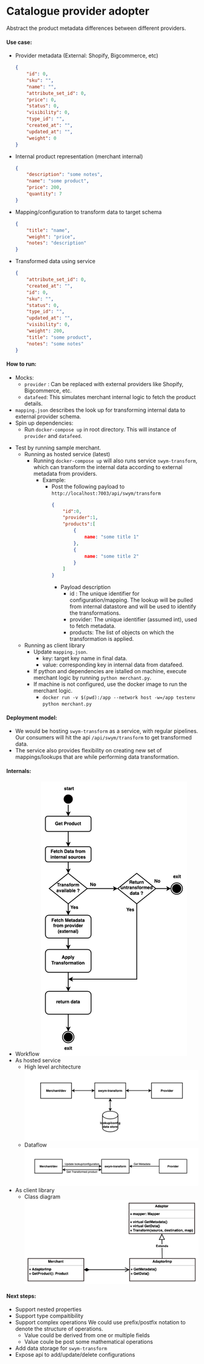 # Catalogue provider adopter

Abstract the product metadata differences between different providers. 

#### Use case:

- Provider metadata (External: Shopify, Bigcommerce, etc)
    ```json
  {
        "id": 0,
        "sku": "",
        "name": "",
        "attribute_set_id": 0,
        "price": 0,
        "status": 0,
        "visibility": 0,
        "type_id": "",
        "created_at": "",
        "updated_at": "",
        "weight": 0
  }
    ```
- Internal product representation (merchant internal)
    ```json
    {
        "description": "some notes",
        "name": "some product",
        "price": 200,
        "quantity": 7
    }
    ```
- Mapping/configuration to transform data to target schema
    ```json
    {
        "title": "name",
        "weight": "price",
        "notes": "description"
    }
    ```
- Transformed data using service
    ```json
    {
        "attribute_set_id": 0,
        "created_at": "",
        "id": 0,
        "sku": "",
        "status": 0,
        "type_id": "",
        "updated_at": "",
        "visibility": 0,
        "weight": 200,
        "title": "some product",
        "notes": "some notes"
    }
    ```

#### How to run:
- Mocks:
    + `provider` : Can be replaced with external providers like Shopify, Bigcommerce, etc.
    + `datafeed`: This simulates merchant internal logic to fetch the product details.
- `mapping.json` describes the look up for transforming internal data to external provider schema.
- Spin up dependencies:
    + Run `docker-compose up` in root directory. This will instance of `provider` and `datafeed`.
+ Test by running sample merchant.
    - Running as hosted service (latest)
        - Running `docker-compose up` will also runs service `swym-transform`, which can transform the internal data according to external metadata from providers.
            - Example:
                -  Post the following payload to `http://localhost:7003/api/swym/transform`
                    ```json
                    {
                        "id":0,
                        "provider":1,
                        "products":[
                            {
                                name: "some title 1"
                            },
                            {
                                name: "some title 2"
                            }
                        ]
                    }
                    ```
                    - Payload description
                        - id : The unique identifier for configuration/mapping. The lookup will be pulled from internal datastore and will be used to identify the transformations.
                        - provider: The unique identifier (assumed int), used to fetch metadata.
                        - products: The list of objects on which the transformation is applied.
    - Running as client library
        - Update `mapping.json`.
            - key: target key name in final data.
            - value: corresponding key in internal data from datafeed.
        - If python and dependencies are istalled on machine, execute merchant logic by running `python merchant.py`.
        - If machine is not configured, use the docker image to run the merchant logic.
            - `docker run -v $(pwd):/app --network host -w=/app testenv python merchant.py`

#### Deployment model:
- We would be hosting `swym-transform` as a service, with regular pipelines. Our consumers will hit the api `/api/swym/transform` to get transformed data.
- The service also provides flexibility on creating new set of mappings/lookups that are while performing data transformation.

#### Internals:
- Workflow
    ![Workflow](./docs/workflow.png?raw=true "Workflow")
- As hosted service
    - High level architecture
      ![Workflow](./docs/v2-hla.png?raw=true "High level architecture")
    - Dataflow 
      ![Workflow](./docs/v2-dataflow.png?raw=true "Dataflow")
- As client library
    - Class diagram
        ![Class](./docs/class-diagram.png?raw=true "Class diagram")

#### Next steps:
- Support nested properties
- Support type compaitibility
- Support complex operations
    We could use prefix/postfix notation to denote the structure of operations.
    -  Value could be derived from one or multiple fields
    -  Value coule be post some mathematical operations
-  Add data storage for `swym-transform`
-  Expose api to add/update/delete configurations